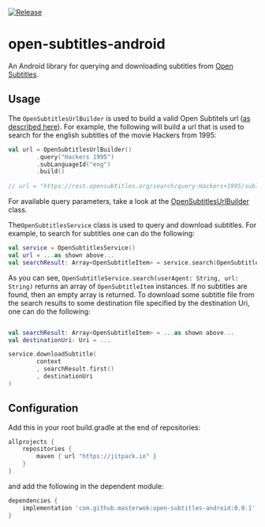 [![Release](https://jitpack.io/v/masterwok/open-subtitles-android.svg)](https://jitpack.io/#masterwok/open-subtitles-android)

# open-subtitles-android
An Android library for querying and downloading subtitles from [Open Subtitles](https://opensubtitles.org).

## Usage

The ```OpenSubtitlesUrlBuilder``` is used to build a valid Open Subtitels url ([as described here](https://forum.opensubtitles.org/viewtopic.php?f=8&t=16453#p39771)). For example, the following will build a url that is used to search for the english subtitles of the movie Hackers from 1995:

```kotlin
val url = OpenSubtitlesUrlBuilder()
        .query("Hackers 1995")
        .subLanguageId("eng")
        .build()
        
// url = "https://rest.opensubtitles.org/search/query-Hackers+1995/sublanguageid-eng"
```

For available query parameters, take a look at the [OpenSubtitlesUrlBuilder](https://github.com/masterwok/open-subtitles-android/blob/master/opensubtitlesandroid/src/main/java/com/masterwok/opensubtitlesandroid/OpenSubtitlesUrlBuilder.kt) class.

The```OpenSubtitlesService``` class is used to query and download subtitles. For example, to search for subtitles one can do the following:

```kotlin
val service = OpenSubtitlesService()
val url = ...as shown above...
val searchResult: Array<OpenSubtitleItem> = service.search(OpenSubtitlesService.TemporaryUserAgent, url)
```

As you can see, ```OpenSubtitleService.search(userAgent: String, url: String)``` returns an array of ```OpenSubtitleItem``` instances. If no subtitles are found, then an empty array is returned. To download some subtitle file from the search results to some destination file specified by the destination Uri, one can do the following:

```kotlin

val searchResult: Array<OpenSubtitleItem> = ...as shown above...
val destinationUri: Uri = ...

service.downloadSubtitle(
        context
        , searchResult.first()
        , destinationUri
)
```


## Configuration

Add this in your root build.gradle at the end of repositories:
```gradle
allprojects {
    repositories {
        maven { url "https://jitpack.io" }
    }
}
```
and add the following in the dependent module:

```gradle
dependencies {
    implementation 'com.github.masterwok:open-subtitles-android:0.0.1'
}
```
